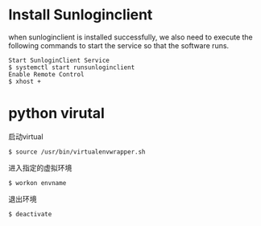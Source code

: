# Install Sunloginclient

when sunloginclient is installed successfully, we also need to execute the following commands to start the service so that the software runs.

```shell
Start SunloginClient Service
$ systemctl start runsunloginclient
Enable Remote Control
$ xhost +
```

# python virutal

启动virtual

```shell
$ source /usr/bin/virtualenvwrapper.sh
```

进入指定的虚拟环境

```shell
$ workon envname
```

退出环境

```shell
$ deactivate
```

